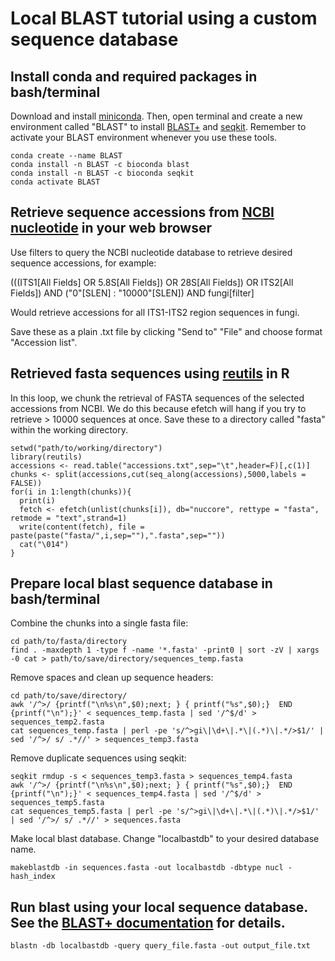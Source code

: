 # Local BLAST tutorial using a custom sequence database

## Install conda and required packages in bash/terminal

Download and install [miniconda](https://docs.conda.io/en/latest/miniconda.html). Then, open terminal and create a new environment called "BLAST" to install [BLAST+](https://blast.ncbi.nlm.nih.gov/doc/blast-help/downloadblastdata.html#downloadblastdata) and [seqkit](https://bioinf.shenwei.me/seqkit/). Remember to activate your BLAST environment whenever you use these tools.

```
conda create --name BLAST
conda install -n BLAST -c bioconda blast
conda install -n BLAST -c bioconda seqkit
conda activate BLAST
```

## Retrieve sequence accessions from [NCBI nucleotide](https://www.ncbi.nlm.nih.gov/nucleotide/) in your web browser

Use filters to query the NCBI nucleotide database to retrieve desired sequence accessions, for example:

(((ITS1[All Fields] OR 5.8S[All Fields]) OR 28S[All Fields]) OR ITS2[All Fields]) AND ("0"[SLEN] : "10000"[SLEN]) AND fungi[filter]

Would retrieve accessions for all ITS1-ITS2 region sequences in fungi.

Save these as a plain .txt file by clicking "Send to" "File" and choose format "Accession list".

## Retrieved fasta sequences using [reutils](https://cran.r-project.org/web/packages/reutils/index.html) in R

In this loop, we chunk the retrieval of FASTA sequences of the selected accessions from NCBI. We do this because efetch will hang if you try to retrieve > 10000 sequences at once. Save these to a directory called "fasta" within the working directory.

```
setwd("path/to/working/directory")
library(reutils)
accessions <- read.table("accessions.txt",sep="\t",header=F)[,c(1)]
chunks <- split(accessions,cut(seq_along(accessions),5000,labels = FALSE))
for(i in 1:length(chunks)){
  print(i)
  fetch <- efetch(unlist(chunks[i]), db="nuccore", rettype = "fasta", retmode = "text",strand=1)
  write(content(fetch), file = paste(paste("fasta/",i,sep=""),".fasta",sep=""))
  cat("\014")
}
```

## Prepare local blast sequence database in bash/terminal

Combine the chunks into a single fasta file:

```
cd path/to/fasta/directory
find . -maxdepth 1 -type f -name '*.fasta' -print0 | sort -zV | xargs -0 cat > path/to/save/directory/sequences_temp.fasta
```

Remove spaces and clean up sequence headers:

```
cd path/to/save/directory/
awk '/^>/ {printf("\n%s\n",$0);next; } { printf("%s",$0);}  END {printf("\n");}' < sequences_temp.fasta | sed '/^$/d' > sequences_temp2.fasta 
cat sequences_temp.fasta | perl -pe 's/^>gi\|\d+\|.*\|(.*)\|.*/>$1/' | sed '/^>/ s/ .*//' > sequences_temp3.fasta  
```

Remove duplicate sequences using seqkit:
```
seqkit rmdup -s < sequences_temp3.fasta > sequences_temp4.fasta
awk '/^>/ {printf("\n%s\n",$0);next; } { printf("%s",$0);}  END {printf("\n");}' < sequences_temp4.fasta | sed '/^$/d' > sequences_temp5.fasta 
cat sequences_temp5.fasta | perl -pe 's/^>gi\|\d+\|.*\|(.*)\|.*/>$1/' | sed '/^>/ s/ .*//' > sequences.fasta
```

Make local blast database. Change "localbastdb" to your desired database name.

```
makeblastdb -in sequences.fasta -out localbastdb -dbtype nucl -hash_index
```

## Run blast using your local sequence database. See the [BLAST+ documentation](https://www.ncbi.nlm.nih.gov/books/NBK279690/) for details.

```
blastn -db localbastdb -query query_file.fasta -out output_file.txt
```
